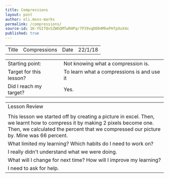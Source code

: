 ```yaml
---
title: Compressions
layout: post
author: eli.moss-marks
permalink: /compressions/
source-id: 1K-YGIfQvSZWEQMTwRHPqr7P39vqDO04MhePHfpXuX4c
published: true
---
```

<table>
  <tr>
    <td>Title</td>
    <td>Compressions</td>
    <td>Date</td>
    <td>22/1/18</td>
  </tr>
</table>


<table>
  <tr>
    <td>Starting point:</td>
    <td>Not knowing what a compression is.</td>
  </tr>
  <tr>
    <td>Target for this lesson?</td>
    <td>To learn what a compressions is and use it</td>
  </tr>
  <tr>
    <td>Did I reach my target? </td>
    <td>Yes.</td>
  </tr>
</table>


<table>
  <tr>
    <td>Lesson Review</td>
  </tr>
  <tr>
    <td></td>
  </tr>
  <tr>
    <td>This lesson we started off by creating a picture in excel. Then, we learnt how to compress it by making 2 pixels become one. Then, we calculated the percent that we compressed our picture by. Mine was 66 percent.</td>
  </tr>
  <tr>
    <td>What limited my learning? Which habits do I need to work on? </td>
  </tr>
  <tr>
    <td>I really didn't understand what we were doing.</td>
  </tr>
  <tr>
    <td>What will I change for next time? How will I improve my learning?</td>
  </tr>
  <tr>
    <td>I need to ask for help.</td>
  </tr>
</table>


